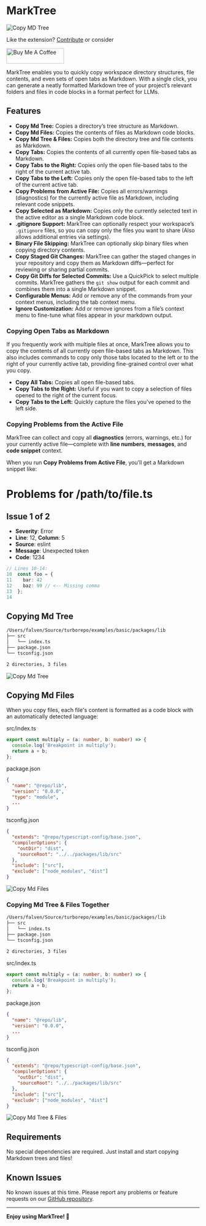 # MarkTree

![Copy MD Tree](images/logo.png)

Like the extension? [Contribute](https://github.com/Falven/marktree) or consider

<a href="https://www.buymeacoffee.com/lkpUiU42EN" target="_blank"><img src="https://cdn.buymeacoffee.com/buttons/v2/default-violet.png" alt="Buy Me A Coffee" style="height: 40px !important;width: 150px !important;" ></a>

MarkTree enables you to quickly copy workspace directory structures, file contents, and even sets of open tabs as Markdown. With a single click, you can generate a neatly formatted Markdown tree of your project’s relevant folders and files in code blocks in a format perfect for LLMs.

## Features

- **Copy Md Tree:** Copies a directory’s tree structure as Markdown.
- **Copy Md Files:** Copies the contents of files as Markdown code blocks.
- **Copy Md Tree & Files:** Copies both the directory tree and file contents as Markdown.
- **Copy Tabs:** Copies the contents of all currently open file-based tabs as Markdown.
- **Copy Tabs to the Right:** Copies only the open file-based tabs to the right of the current active tab.
- **Copy Tabs to the Left:** Copies only the open file-based tabs to the left of the current active tab.
- **Copy Problems from Active File:** Copies all errors/warnings (diagnostics) for the currently active file as Markdown, including relevant code snippets.
- **Copy Selected as Markdown:** Copies only the currently selected text in the active editor as a single Markdown code block.
- **.gitignore Support:** MarkTree can optionally respect your workspace’s `.gitignore` files, so you can copy only the files you want to share (Also allows additional entries via settings).
- **Binary File Skipping:** MarkTree can optionally skip binary files when copying directory contents.
- **Copy Staged Git Changes:** MarkTree can gather the staged changes in your repository and copy them as Markdown diffs—perfect for reviewing or sharing partial commits.
- **Copy Git Diffs for Selected Commits:** Use a QuickPick to select multiple commits. MarkTree gathers the `git show` output for each commit and combines them into a single Markdown snippet.
- **Configurable Menus:** Add or remove any of the commands from your context menus, including the tab context menu.
- **Ignore Customization:** Add or remove ignores from a file’s context menu to fine-tune what files appear in your markdown output.

### Copying Open Tabs as Markdown

If you frequently work with multiple files at once, MarkTree allows you to copy the contents of all currently open file-based tabs as Markdown. This also includes commands to copy only those tabs located to the left or to the right of your currently active tab, providing fine-grained control over what you copy.

- **Copy All Tabs:** Copies all open file-based tabs.
- **Copy Tabs to the Right:** Useful if you want to copy a selection of files opened to the right of the current focus.
- **Copy Tabs to the Left:** Quickly capture the files you've opened to the left side.

### Copying Problems from the Active File

MarkTree can collect and copy all **diagnostics** (errors, warnings, etc.) for your currently active file—complete with **line numbers**, **messages**, and **code snippet** context.

When you run **Copy Problems from Active File**, you’ll get a Markdown snippet like:

# Problems for /path/to/file.ts

## Issue 1 of 2

- **Severity**: Error
- **Line**: 12, **Column**: 5
- **Source**: eslint
- **Message**: Unexpected token
- **Code**: 1234

```ts
// Lines 10-14:
10  const foo = {
11    bar: 42
12    baz: 99 // <-- Missing comma
13  };
14
```

## Copying Md Tree

```sh
/Users/falven/Source/turborepo/examples/basic/packages/lib
├── src
│   └── index.ts
├── package.json
└── tsconfig.json

2 directories, 3 files
```

![Copy Md Tree](images/copy_md_tree.gif)

## Copying Md Files

When you copy files, each file's content is formatted as a code block with an automatically detected language:

src/index.ts

```ts
export const multiply = (a: number, b: number) => {
  console.log('Breakpoint in multiply');
  return a + b;
};
```

package.json

```json
{
  "name": "@repo/lib",
  "version": "0.0.0",
  "type": "module",
  ...
}
```

tsconfig.json

```json
{
  "extends": "@repo/typescript-config/base.json",
  "compilerOptions": {
    "outDir": "dist",
    "sourceRoot": "../../packages/lib/src"
  },
  "include": ["src"],
  "exclude": ["node_modules", "dist"]
}
```

![Copy Md Files](images/copy_md_files.gif)

### Copying Md Tree & Files Together

```sh
/Users/falven/Source/turborepo/examples/basic/packages/lib
├── src
│   └── index.ts
├── package.json
└── tsconfig.json

2 directories, 3 files
```

src/index.ts

```ts
export const multiply = (a: number, b: number) => {
  console.log('Breakpoint in multiply');
  return a + b;
};
```

package.json

```json
{
  "name": "@repo/lib",
  "version": "0.0.0",
  ...
}
```

tsconfig.json

```json
{
  "extends": "@repo/typescript-config/base.json",
  "compilerOptions": {
    "outDir": "dist",
    "sourceRoot": "../../packages/lib/src"
  },
  "include": ["src"],
  "exclude": ["node_modules", "dist"]
}
```

![Copy Md Tree & Files](images/copy_md_tree_and_files.gif)

## Requirements

No special dependencies are required. Just install and start copying Markdown trees and files!

## Known Issues

No known issues at this time. Please report any problems or feature requests on our [GitHub repository](https://github.com/Falven/marktree/issues).

---

**Enjoy using MarkTree! 🌳**
